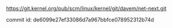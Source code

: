 https://git.kernel.org/pub/scm/linux/kernel/git/davem/net-next.git

commit id: de6099e27ef33086d7a967bbfce078952312b74d

